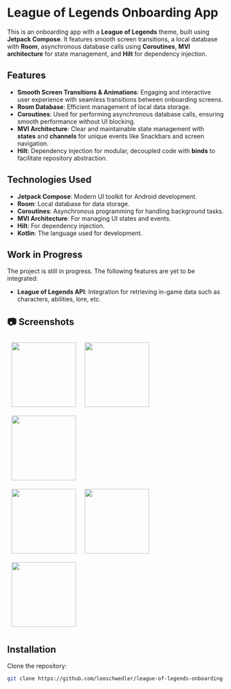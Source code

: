 # League of Legends Onboarding App

This is an onboarding app with a **League of Legends** theme, built using **Jetpack Compose**. It features smooth screen transitions, a local database with **Room**, asynchronous database calls using **Coroutines**, **MVI architecture** for state management, and **Hilt** for dependency injection.

## Features

- **Smooth Screen Transitions & Animations**: Engaging and interactive user experience with seamless transitions between onboarding screens.
- **Room Database**: Efficient management of local data storage.
- **Coroutines**: Used for performing asynchronous database calls, ensuring smooth performance without UI blocking.
- **MVI Architecture**: Clear and maintainable state management with **states** and **channels** for unique events like Snackbars and screen navigation.
- **Hilt**: Dependency injection for modular, decoupled code with **binds** to facilitate repository abstraction.

## Technologies Used

- **Jetpack Compose**: Modern UI toolkit for Android development.
- **Room**: Local database for data storage.
- **Coroutines**: Asynchronous programming for handling background tasks.
- **MVI Architecture**: For managing UI states and events.
- **Hilt**: For dependency injection.
- **Kotlin**: The language used for development.

## Work in Progress

The project is still in progress. The following features are yet to be integrated:

- **League of Legends API**: Integration for retrieving in-game data such as characters, abilities, lore, etc.

## 📷 Screenshots
<div style="display: flex; flex-wrap: wrap;">
  <img src="https://github.com/user-attachments/assets/ae3ea1d1-3018-42fb-b938-427915dcbae7" width="150" style="margin: 10px;"/>
  <img src="https://github.com/user-attachments/assets/1fcc689e-68b1-44ef-bd2e-97df1678d338" width="150" style="margin: 10px;"/>
  <img src="https://github.com/user-attachments/assets/a32c3d94-9234-4e56-a685-ea43f8529f29" width="150" style="margin: 10px;"/>
  </div>
<div style="display: flex; flex-wrap: wrap;">  
  <img src="https://github.com/user-attachments/assets/9e7cc3cc-f24a-4fa7-b301-6b74786d246c" width="150" style="margin: 10px;"/>
  <img src="https://github.com/user-attachments/assets/57900787-7908-4527-a362-2b7c5e29904d" width="150" style="margin: 10px;"/>
  <img src="https://github.com/user-attachments/assets/969cd2f8-4bc9-449a-a3e1-4aa14296a899" width="150" style="margin: 10px;"/>
  </div>


## Installation

Clone the repository:

```bash
git clone https://github.com/leoschwedler/league-of-legends-onboarding-app.git
